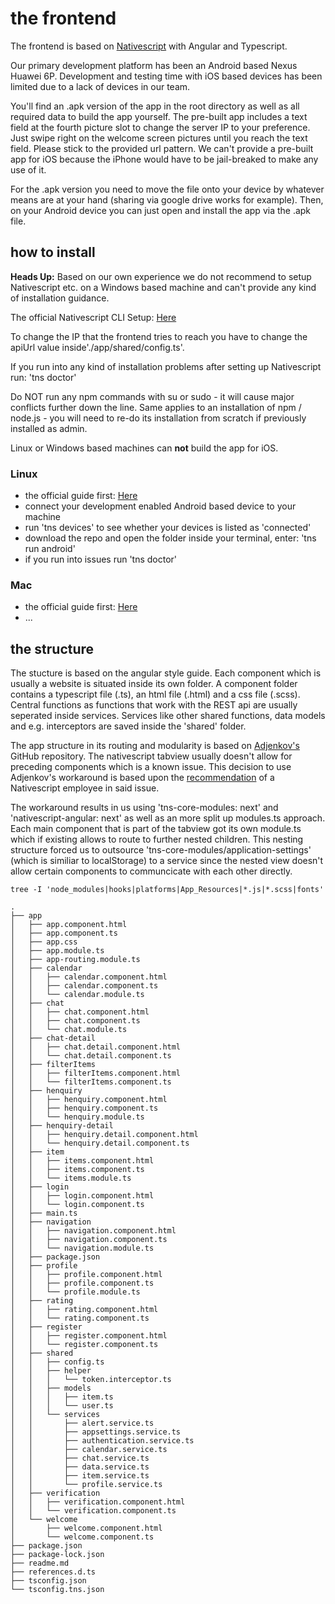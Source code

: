# the frontend 

The frontend is based on [Nativescript](https://www.nativescript.org/nativescript-is-how-you-build-native-mobile-apps-with-angular) with Angular and Typescript. 

Our primary development platform has been an Android based Nexus Huawei 6P. Development and testing time with iOS based devices has been limited due to a lack of devices in our team. 

You'll find an .apk version of the app in the root directory as well as all required data to build the app yourself.
The pre-built app includes a text field at the fourth picture slot to change the server IP to your preference. Just swipe right on the welcome screen pictures until you reach the text field. Please stick to the provided url pattern. We can't provide a pre-built app for iOS because the iPhone would have to be jail-breaked to make any use of it.

For the .apk version you need to move the file onto your device by whatever means are at your hand (sharing via google drive works for example). Then, on your Android device you can just open and install the app via the .apk file. 

## how to install

**Heads Up:** Based on our own experience we do not recommend to setup Nativescript etc. on a Windows based machine and can't provide any kind of installation guidance.

The official Nativescript CLI Setup: [Here](https://docs.nativescript.org/start/quick-setup)

To change the IP that the frontend tries to reach you have to change the apiUrl value inside'./app/shared/config.ts'. 

If you run into any kind of installation problems after setting up Nativescript run: 'tns doctor'

Do NOT run any npm commands with su or sudo - it will cause major conflicts further down the line. Same applies to an installation of npm / node.js - you will need to re-do its installation from scratch if previously installed as admin.

Linux or Windows based machines can **not** build the app for iOS.

### Linux
- the official guide first: [Here](https://docs.nativescript.org/start/ns-setup-linux)
- connect your development enabled Android based device to your machine 
- run 'tns devices' to see whether your devices is listed as 'connected'
- download the repo and open the folder inside your terminal, enter: 'tns run android'
- if you run into issues run 'tns doctor'

### Mac 
- the official guide first: [Here](https://docs.nativescript.org/start/ns-setup-os-x)
- ...


## the structure

The stucture is based on the angular style guide. Each component which is usually a website is situated inside its own folder. A component folder contains a typescript file (.ts), an html file (.html) and a css file (.scss). Central functions as functions that work with the REST api are usually seperated inside services. Services like other shared functions, data models and e.g. interceptors are saved inside the 'shared' folder. 

The app structure in its routing and modularity is based on [Adjenkov's](https://github.com/ADjenkov/login-tabs-ng) GitHub repository. The nativescript tabview usually doesn't allow for preceding components which is a known issue. This decision to use Adjenkov's workaround is based upon the [recommendation](https://github.com/NativeScript/nativescript-angular/issues/1351#issuecomment-442052212) of a Nativescript employee in said issue.

The workaround results in us using 'tns-core-modules: next' and 'nativescript-angular: next' as well as an more split up modules.ts approach. Each main component that is part of the tabview got its own module.ts which if existing allows to route to further nested children. This nesting structure forced us to outsource 'tns-core-modules/application-settings' (which is similiar to localStorage) to a service since the nested view doesn't allow certain components to communcicate with each other directly.

`tree -I 'node_modules|hooks|platforms|App_Resources|*.js|*.scss|fonts'`
```
.
├── app
│   ├── app.component.html
│   ├── app.component.ts
│   ├── app.css
│   ├── app.module.ts
│   ├── app-routing.module.ts
│   ├── calendar
│   │   ├── calendar.component.html
│   │   ├── calendar.component.ts
│   │   └── calendar.module.ts
│   ├── chat
│   │   ├── chat.component.html
│   │   ├── chat.component.ts
│   │   └── chat.module.ts
│   ├── chat-detail
│   │   ├── chat.detail.component.html
│   │   └── chat.detail.component.ts
│   ├── filterItems
│   │   ├── filterItems.component.html
│   │   └── filterItems.component.ts
│   ├── henquiry
│   │   ├── henquiry.component.html
│   │   ├── henquiry.component.ts
│   │   └── henquiry.module.ts
│   ├── henquiry-detail
│   │   ├── henquiry.detail.component.html
│   │   └── henquiry.detail.component.ts
│   ├── item
│   │   ├── items.component.html
│   │   ├── items.component.ts
│   │   └── items.module.ts
│   ├── login
│   │   ├── login.component.html
│   │   └── login.component.ts
│   ├── main.ts
│   ├── navigation
│   │   ├── navigation.component.html
│   │   ├── navigation.component.ts
│   │   └── navigation.module.ts
│   ├── package.json
│   ├── profile
│   │   ├── profile.component.html
│   │   ├── profile.component.ts
│   │   └── profile.module.ts
│   ├── rating
│   │   ├── rating.component.html
│   │   └── rating.component.ts
│   ├── register
│   │   ├── register.component.html
│   │   └── register.component.ts
│   ├── shared
│   │   ├── config.ts
│   │   ├── helper
│   │   │   └── token.interceptor.ts
│   │   ├── models
│   │   │   ├── item.ts
│   │   │   └── user.ts
│   │   └── services
│   │       ├── alert.service.ts
│   │       ├── appsettings.service.ts
│   │       ├── authentication.service.ts
│   │       ├── calendar.service.ts
│   │       ├── chat.service.ts
│   │       ├── data.service.ts
│   │       ├── item.service.ts
│   │       └── profile.service.ts
│   ├── verification
│   │   ├── verification.component.html
│   │   └── verification.component.ts
│   └── welcome
│       ├── welcome.component.html
│       └── welcome.component.ts
├── package.json
├── package-lock.json
├── readme.md
├── references.d.ts
├── tsconfig.json
└── tsconfig.tns.json
```
